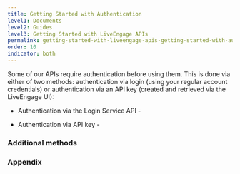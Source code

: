 ```yaml
---
title: Getting Started with Authentication
level1: Documents
level2: Guides
level3: Getting Started with LiveEngage APIs
permalink: getting-started-with-liveengage-apis-getting-started-with-authentication.html
order: 10
indicator: both
---
```


Some of our APIs require authentication before using them. This is done via either of two methods: authentication via login (using your regular account credentials) or authentication via an API key (created and retrieved via the LiveEngage UI):

* Authentication via the Login Service API -

* Authentication via API key -

### Additional methods

### Appendix
